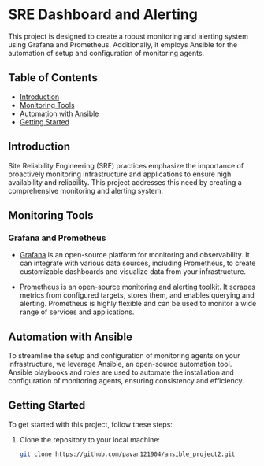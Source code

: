 # SRE Dashboard and Alerting

This project is designed to create a robust monitoring and alerting system using Grafana and Prometheus. Additionally, it employs Ansible for the automation of setup and configuration of monitoring agents.

## Table of Contents

- [Introduction](#introduction)
- [Monitoring Tools](#monitoring-tools)
- [Automation with Ansible](#automation-with-ansible)
- [Getting Started](#getting-started)

## Introduction

Site Reliability Engineering (SRE) practices emphasize the importance of proactively monitoring infrastructure and applications to ensure high availability and reliability. This project addresses this need by creating a comprehensive monitoring and alerting system.

## Monitoring Tools

### Grafana and Prometheus

- [Grafana](https://grafana.com/) is an open-source platform for monitoring and observability. It can integrate with various data sources, including Prometheus, to create customizable dashboards and visualize data from your infrastructure.

- [Prometheus](https://prometheus.io/) is an open-source monitoring and alerting toolkit. It scrapes metrics from configured targets, stores them, and enables querying and alerting. Prometheus is highly flexible and can be used to monitor a wide range of services and applications.

## Automation with Ansible

To streamline the setup and configuration of monitoring agents on your infrastructure, we leverage Ansible, an open-source automation tool. Ansible playbooks and roles are used to automate the installation and configuration of monitoring agents, ensuring consistency and efficiency.

## Getting Started

To get started with this project, follow these steps:

1. Clone the repository to your local machine:

   ```bash
   git clone https://github.com/pavan121904/ansible_project2.git


